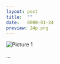 ```yaml
---
layout: post
title:  ""
date:   0000-01-24
preview: 24p.png
---
```


![Picture 1]({{site.baseurl}}/images/24.png?auto=yes)

...
